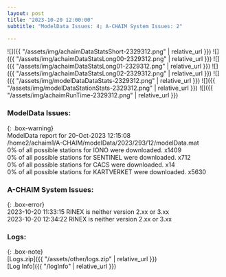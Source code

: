 ```yaml
---
layout: post
title: "2023-10-20 12:00:00"
subtitle: "ModelData Issues: 4; A-CHAIM System Issues: 2"

---
```


![]({{ "/assets/img/achaimDataStatsShort-2329312.png" | relative_url }})
![]({{ "/assets/img/achaimDataStatsLong00-2329312.png" | relative_url }})
![]({{ "/assets/img/achaimDataStatsLong01-2329312.png" | relative_url }})
![]({{ "/assets/img/achaimDataStatsLong02-2329312.png" | relative_url }})
![]({{ "/assets/img/modelDataDataStats-2329312.png" | relative_url }})
![]({{ "/assets/img/modelDataStationStats-2329312.png" | relative_url }})
![]({{ "/assets/img/achaimRunTime-2329312.png" | relative_url }})


### ModelData Issues:  
  
{: .box-warning}  
 ModelData report for 20-Oct-2023 12:15:08   
 /home2/achaim1/A-CHAIM/modelData/2023/293/12/modelData.mat   
 0% of all possible stations for IONO were downloaded. x1409   
 0% of all possible stations for SENTINEL were downloaded. x712   
 0% of all possible stations for CACS were downloaded. x14   
 0% of all possible stations for KARTVERKET were downloaded. x5630   
  
### A-CHAIM System Issues:  
  
{: .box-error}  
2023-10-20 11:33:15 RINEX is neither version 2.xx or 3.xx  
2023-10-20 12:34:22 RINEX is neither version 2.xx or 3.xx  

### Logs:  
  
{: .box-note}  
[Logs.zip]({{ "/assets/other/logs.zip" | relative_url }})  
[Log Info]({{ "/logInfo" | relative_url }})  
